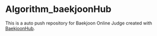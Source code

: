# Algorithm_baekjoonHub
This is a auto push repository for Baekjoon Online Judge created with [BaekjoonHub](https://github.com/BaekjoonHub/BaekjoonHub).
